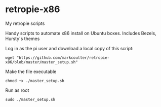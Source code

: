 # retropie-x86
My retropie scripts

Handy scripts to automate x86 install on Ubuntu boxes.
Includes Bezels, Hursty's themes



Log in as the pi user and download a local copy of this script:

    wget "https://github.com/markcoulter/retropie-x86/blob/master/master_setup.sh"

Make the file executable

    chmod +x ./master_setup.sh

Run as root

    sudo ./master_setup.sh
